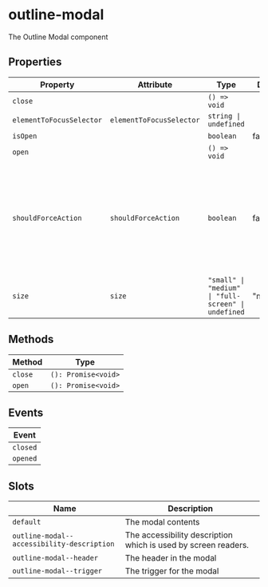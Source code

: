 # outline-modal

The Outline Modal component

## Properties

| Property                 | Attribute                | Type                                             | Default  | Description                                      |
|--------------------------|--------------------------|--------------------------------------------------|----------|--------------------------------------------------|
| `close`                  |                          | `() => void`                                     |          |                                                  |
| `elementToFocusSelector` | `elementToFocusSelector` | `string \| undefined`                            |          |                                                  |
| `isOpen`                 |                          | `boolean`                                        | false    |                                                  |
| `open`                   |                          | `() => void`                                     |          |                                                  |
| `shouldForceAction`      | `shouldForceAction`      | `boolean`                                        | false    | If we force the user to take an action, the consumer must provide a way to close the modal on their own. |
| `size`                   | `size`                   | `"small" \| "medium" \| "full-screen" \| undefined` | "medium" |                                                  |

## Methods

| Method  | Type                |
|---------|---------------------|
| `close` | `(): Promise<void>` |
| `open`  | `(): Promise<void>` |

## Events

| Event    |
|----------|
| `closed` |
| `opened` |

## Slots

| Name                                       | Description                                      |
|--------------------------------------------|--------------------------------------------------|
| `default`                                  | The modal contents                               |
| `outline-modal--accessibility-description` | The accessibility description which is used by screen readers. |
| `outline-modal--header`                    | The header in the modal                          |
| `outline-modal--trigger`                   | The trigger for the modal                        |

